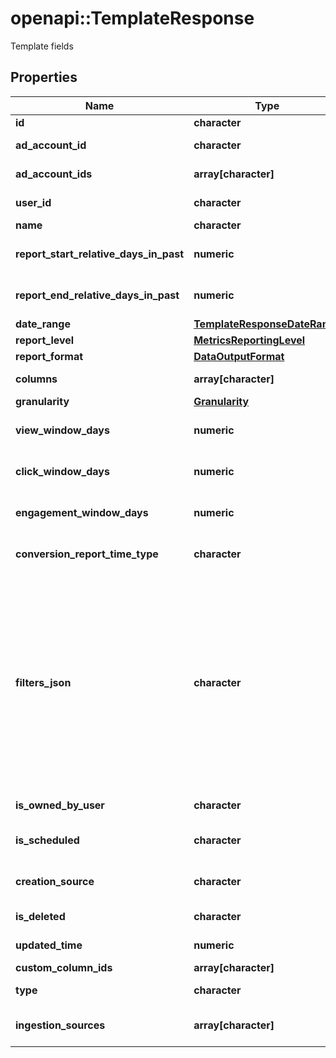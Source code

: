 # openapi::TemplateResponse

Template fields

## Properties
Name | Type | Description | Notes
------------ | ------------- | ------------- | -------------
**id** | **character** | Template ID | [optional] 
**ad_account_id** | **character** | ID of the Ad Account that owns the template | [optional] 
**ad_account_ids** | **array[character]** | IDs of the Ad Accounts that have access to this template | [optional] 
**user_id** | **character** | ID of the user who created the template | [optional] 
**name** | **character** | Template Name | [optional] 
**report_start_relative_days_in_past** | **numeric** | The number of days prior to the day the report will be delivered at which the report will start | [optional] 
**report_end_relative_days_in_past** | **numeric** | The number of days prior to the day the report will be delivered at which the report will end | [optional] 
**date_range** | [**TemplateResponseDateRange**](TemplateResponse_date_range.md) |  | [optional] 
**report_level** | [**MetricsReportingLevel**](MetricsReportingLevel.md) |  | [optional] [Enum: ] 
**report_format** | [**DataOutputFormat**](DataOutputFormat.md) |  | [optional] [Enum: ] 
**columns** | **array[character]** | A list of columns to be included in the report | [optional] [Enum: ] 
**granularity** | [**Granularity**](Granularity.md) |  | [optional] [Enum: ] 
**view_window_days** | **numeric** | The length of the sliding window over which view conversions will be attributed | [optional] 
**click_window_days** | **numeric** | The length of the sliding window over which click conversions will be attributed | [optional] 
**engagement_window_days** | **numeric** | The length of the sliding window over which engagement conversions will be attributed | [optional] 
**conversion_report_time_type** | **character** | Conversion report time type | [optional] [Enum: [TIME_OF_AD_ACTION, TIME_OF_CONVERSION]] 
**filters_json** | **character** | A JSON representation of any filters to be applied before returning report data. Each filter object should contain all of the following fields:&lt;br&gt; \&quot;field\&quot;: The column name&lt;br&gt; \&quot;operator\&quot;: The operator. Allowed operators: [\&quot;&#x3D;\&quot;, \&quot;!&#x3D;\&quot;, \&quot;in\&quot;, \&quot;not_in\&quot;, \&quot;~\&quot;, \&quot;&gt;\&quot;, \&quot;&lt;\&quot;, \&quot;contains_substring\&quot;]&lt;br&gt; \&quot;value\&quot;: A single value or a list of values | [optional] 
**is_owned_by_user** | **character** | A boolean value that indicates if the user owns the template | [optional] 
**is_scheduled** | **character** | A boolean value that indicates if this template has been used to create a scheduled report | [optional] 
**creation_source** | **character** | The surface used to create this template | [optional] [Enum: [ADS_API, ADS_MANAGER_REPORTING_PAGE, ADS_MANAGER_REPORT_BUILDER]] 
**is_deleted** | **character** | A boolean that indicates if the template has been deleted | [optional] 
**updated_time** | **numeric** | Time of last update in seconds since Unix epoch | [optional] 
**custom_column_ids** | **array[character]** | A list of custom column IDs | [optional] 
**type** | **character** | Reporting template type | [optional] [Enum: [UNSPECIFIED, BULK, OVERVIEW, TABLE]] 
**ingestion_sources** | **array[character]** | The filter on the conversion ingestion source method for conversion metrics | [optional] [Enum: ] 


